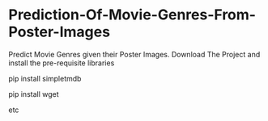 # Prediction-Of-Movie-Genres-From-Poster-Images
Predict Movie Genres given their Poster Images.
Download The Project and install the pre-requisite libraries 

pip install simpletmdb

pip install wget

etc
